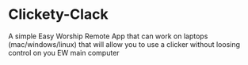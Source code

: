 # Clickety-Clack
A simple Easy Worship Remote App that can work on laptops (mac/windows/linux) that will allow you to use a clicker without loosing control on you EW main computer
